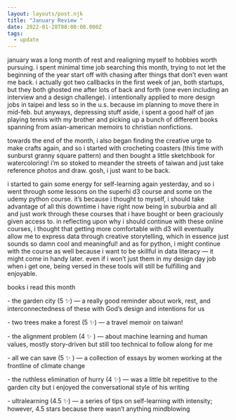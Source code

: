 ```yaml
---
layout: layouts/post.njk
title: "January Review "
date: 2022-01-28T08:00:00.000Z
tags:
  - update
---
```

january was a long month of rest and realigning myself to hobbies worth pursuing. i spent minimal time job searching this month, trying to not let the beginning of the year start off with chasing after things that don’t even want me back. i actually got two callbacks in the first week of jan, both startups, but they both ghosted me after lots of back and forth (one even including an interview and a design challenge). i intentionally applied to more design jobs in taipei and less so in the u.s. because im planning to move there in mid-feb. but anyways, depressing stuff aside, i spent a good half of jan playing tennis with my brother and picking up a bunch of different books spanning from asian-american memoirs to christian nonfictions.

towards the end of the month, i also began finding the creative urge to make crafts again, and so i started with crocheting coasters (this time with sunburst granny square pattern) and then bought a little sketchbook for watercoloring! i’m so stoked to meander the streets of taiwan and just take reference photos and draw. gosh, i just want to be back.

i started to gain some energy for self-learning again yesterday, and so i went through some lessons on the superhi d3 course and some on the udemy python course. it’s because i thought to myself, i should take advantage of all this downtime i have right now being in suburbia and all and just work through these courses that i have bought or been graciously given access to. in reflecting upon why i should continue with these online courses, i thought that getting more comfortable with d3 will eventually allow me to express data through creative storytelling, which in essence just sounds so damn cool and meaningful! and as for python, i might continue with the course as well because i want to be skillful in data literacy — it might come in handy later. even if i won’t just them in my design day job when i get one, being versed in these tools will still be fulfilling and enjoyable.

books i read this month

\- the garden city (5 ✨) — a really good reminder about work, rest, and interconnectedness of these with God’s design and intentions for us

\- two trees make a forest (5 ✨) — a travel memoir on taiwan!

\- the alignment problem (4 ✨ ) — about machine learning and human values, mostly story-driven but still too technical to follow along for me

\- all we can save (5 ✨ ) — a collection of essays by women working at the frontline of climate change

\- the ruthless elimination of hurry (4 ✨) — was a little bit repetitive to the garden city but i enjoyed the conversational style of his writing 

\- ultralearning (4.5 ✨) — a series of tips on self-learning with intensity; however, 4.5 stars because there wasn’t anything mindblowing